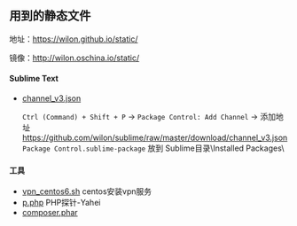 ## 用到的静态文件

地址：https://wilon.github.io/static/

镜像：http://wilon.oschina.io/static/

#### Sublime Text

* [channel_v3.json](https://github.com/wilon/sublime/raw/master/download/channel_v3.json)

  `Ctrl (Command) + Shift + P` -> `Package Control: Add Channel` -> 添加地址 https://github.com/wilon/sublime/raw/master/download/channel_v3.json
`Package Control.sublime-package` 放到 Sublime目录\Installed Packages\


#### 工具

 * [vpn_centos6.sh](http://wilon.oschina.io/static/vpn_centos6.sh) centos安装vpn服务
 * [p.php](http://wilon.oschina.io/static/p.php) PHP探针-Yahei
 * [composer.phar](http://wilon.oschina.io/static/composer.phar)

